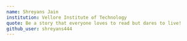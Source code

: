 ```yaml
---
name: Shreyans Jain
institution: Vellore Institute of Technology
quote: Be a story that everyone loves to read but dares to live!
github_user: shreyans444
---
```

